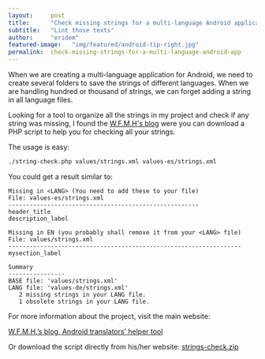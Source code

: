 ```yaml
---
layout:     post
title:      "Check missing strings for a multi-language Android application"
subtitle:   "Lint those texts"
author:     "eridem"
featured-image:   "img/featured/android-tip-right.jpg"
permalink:  check-missing-strings-for-a-multi-language-android-app
---
```


When we are creating a multi-language application for Android, we need to create several folders to save the strings of different languages. When we are handling hundred or thousand of strings, we can forget adding a string in all language files.

Looking for a tool to organize all the strings in my project and check if any string was missing, I found the [W.F.M.H's blog](http://wfmh.org.pl/carlos/blog/) were you can download a PHP script to help you for checking all your strings.

The usage is easy:

```bash
./string-check.php values/strings.xml values-es/strings.xml
```

You could get a result similar to:

```
Missing in <LANG> (You need to add these to your file)
File: values-es/strings.xml
------------------------------------------------------
header_title
description_label

Missing in EN (you probably shall remove it from your <LANG> file)
File: values/strings.xml
------------------------------------------------------------------
mysection_label

Summary
----------------
BASE file: 'values/strings.xml'
LANG file: 'values-de/strings.xml'
   2 missing strings in your LANG file.
   1 obsolete strings in your LANG file.
```

For more information about the project, visit the main website: 

[W.F.M.H.’s blog, Android translators’ helper tool](http://wfmh.org.pl/carlos/blog/2010/07/06/android-translators-helper-tool/)

Or download the script directly from his/her website: [strings-check.zip](http://wfmh.org.pl/carlos/blog/wp-content/strings-check.zip)
